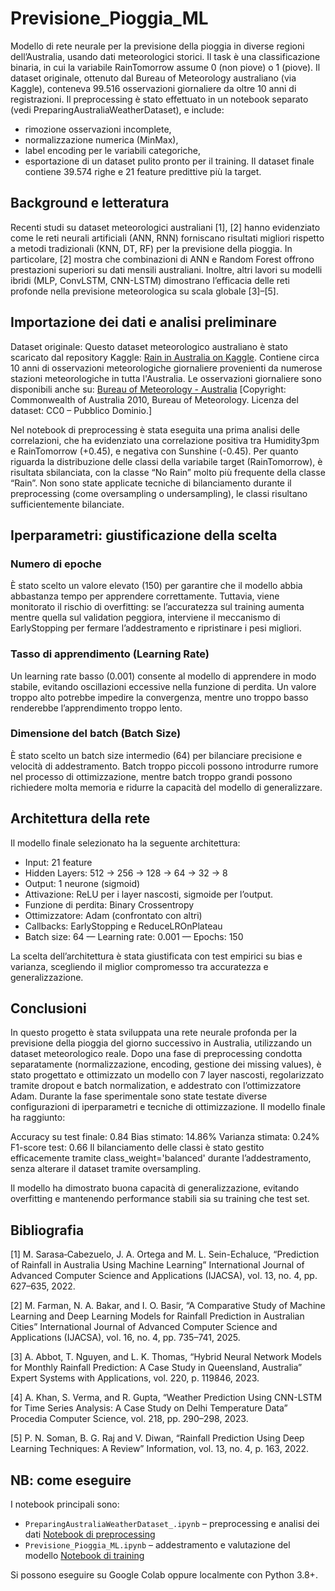 # Previsione_Pioggia_ML
Modello di rete neurale per la previsione della pioggia in diverse regioni dell’Australia, usando dati meteorologici storici. Il task è una classificazione binaria, in cui la variabile RainTomorrow assume 0 (non piove) o 1 (piove).
Il dataset originale, ottenuto dal Bureau of Meteorology australiano (via Kaggle), conteneva 99.516 osservazioni giornaliere da oltre 10 anni di registrazioni.
Il preprocessing è stato effettuato in un notebook separato (vedi PreparingAustraliaWeatherDataset), e include:
- rimozione osservazioni incomplete,
- normalizzazione numerica (MinMax),
- label encoding per le variabili categoriche,
- esportazione di un dataset pulito pronto per il training.
Il dataset finale contiene 39.574 righe e 21 feature predittive più la target.

## Background e letteratura
Recenti studi su dataset meteorologici australiani [1], [2] hanno evidenziato come le reti neurali artificiali (ANN, RNN) forniscano risultati migliori rispetto a metodi tradizionali (KNN, DT, RF) per la previsione della pioggia. In particolare, [2] mostra che combinazioni di ANN e Random Forest offrono prestazioni superiori su dati mensili australiani. Inoltre, altri lavori su modelli ibridi (MLP, ConvLSTM, CNN-LSTM) dimostrano l’efficacia delle reti profonde nella previsione meteorologica su scala globale [3]–[5].

## Importazione dei dati e analisi preliminare
Dataset originale:
Questo dataset meteorologico australiano è stato scaricato dal repository Kaggle:  [Rain in Australia on Kaggle](https://www.kaggle.com/datasets/jsphyg/weather-dataset-rattle-package). Contiene circa 10 anni di osservazioni meteorologiche giornaliere provenienti da numerose stazioni meteorologiche in tutta l'Australia. Le osservazioni giornaliere sono disponibili anche su: [Bureau of Meteorology - Australia](http://www.bom.gov.au/climate/dwo/IDCJDW0000.shtml)
[Copyright: Commonwealth of Australia 2010, Bureau of Meteorology. Licenza del dataset: CC0 – Pubblico Dominio.]

Nel notebook di preprocessing è stata eseguita una prima analisi delle correlazioni, che ha evidenziato una correlazione positiva tra Humidity3pm e RainTomorrow (+0.45), e negativa con Sunshine (-0.45).
Per quanto riguarda la distribuzione delle classi della variabile target (RainTomorrow), è risultata sbilanciata, con la classe “No Rain” molto più frequente della classe “Rain”.
Non sono state applicate tecniche di bilanciamento durante il preprocessing (come oversampling o undersampling), le classi risultano sufficientemente bilanciate.

## Iperparametri: giustificazione della scelta
### Numero di epoche
È stato scelto un valore elevato (150) per garantire che il modello abbia abbastanza tempo per apprendere correttamente. Tuttavia, viene monitorato il rischio di overfitting: se l’accuratezza sul training aumenta mentre quella sul validation peggiora, interviene il meccanismo di EarlyStopping per fermare l’addestramento e ripristinare i pesi migliori.

### Tasso di apprendimento (Learning Rate)
Un learning rate basso (0.001) consente al modello di apprendere in modo stabile, evitando oscillazioni eccessive nella funzione di perdita. Un valore troppo alto potrebbe impedire la convergenza, mentre uno troppo basso renderebbe l’apprendimento troppo lento.

### Dimensione del batch (Batch Size)
È stato scelto un batch size intermedio (64) per bilanciare precisione e velocità di addestramento. Batch troppo piccoli possono introdurre rumore nel processo di ottimizzazione, mentre batch troppo grandi possono richiedere molta memoria e ridurre la capacità del modello di generalizzare.

## Architettura della rete
Il modello finale selezionato ha la seguente architettura:
- Input: 21 feature
- Hidden Layers: 512 → 256 → 128 → 64 → 32 → 8
- Output: 1 neurone (sigmoid)
- Attivazione: ReLU per i layer nascosti, sigmoide per l’output.
- Funzione di perdita: Binary Crossentropy
- Ottimizzatore: Adam (confrontato con altri)
- Callbacks: EarlyStopping e ReduceLROnPlateau
- Batch size: 64 — Learning rate: 0.001 — Epochs: 150

La scelta dell’architettura è stata giustificata con test empirici su bias e varianza, scegliendo il miglior compromesso tra accuratezza e generalizzazione.

## Conclusioni
In questo progetto è stata sviluppata una rete neurale profonda per la previsione della pioggia del giorno successivo in Australia, utilizzando un dataset meteorologico reale.
Dopo una fase di preprocessing condotta separatamente (normalizzazione, encoding, gestione dei missing values), è stato progettato e ottimizzato un modello con 7 layer nascosti, regolarizzato tramite dropout e batch normalization, e addestrato con l’ottimizzatore Adam.
Durante la fase sperimentale sono state testate diverse configurazioni di iperparametri e tecniche di ottimizzazione. Il modello finale ha raggiunto:

Accuracy su test finale: 0.84
Bias stimato: 14.86%
Varianza stimata: 0.24%
F1-score test: 0.66
Il bilanciamento delle classi è stato gestito efficacemente tramite class_weight='balanced' durante l’addestramento, senza alterare il dataset tramite oversampling.

Il modello ha dimostrato buona capacità di generalizzazione, evitando overfitting e mantenendo performance stabili sia su training che test set.

## Bibliografia
[1] M. Sarasa‑Cabezuelo, J. A. Ortega and M. L. Sein-Echaluce, “Prediction of Rainfall in Australia Using Machine Learning” International Journal of Advanced Computer Science and Applications (IJACSA), vol. 13, no. 4, pp. 627–635, 2022.

[2] M. Farman, N. A. Bakar, and I. O. Basir, “A Comparative Study of Machine Learning and Deep Learning Models for Rainfall Prediction in Australian Cities” International Journal of Advanced Computer Science and Applications (IJACSA), vol. 16, no. 4, pp. 735–741, 2025.

[3] A. Abbot, T. Nguyen, and L. K. Thomas, “Hybrid Neural Network Models for Monthly Rainfall Prediction: A Case Study in Queensland, Australia” Expert Systems with Applications, vol. 220, p. 119846, 2023.

[4] A. Khan, S. Verma, and R. Gupta, “Weather Prediction Using CNN-LSTM for Time Series Analysis: A Case Study on Delhi Temperature Data” Procedia Computer Science, vol. 218, pp. 290–298, 2023.

[5] P. N. Soman, B. G. Raj and V. Diwan, “Rainfall Prediction Using Deep Learning Techniques: A Review” Information, vol. 13, no. 4, p. 163, 2022.

## NB: come eseguire
I notebook principali sono:
- `PreparingAustraliaWeatherDataset_.ipynb` – preprocessing e analisi dei dati
  [Notebook di preprocessing](PreparingAustraliaWeatherDataset_.ipynb)
- `Previsione_Pioggia_ML.ipynb` – addestramento e valutazione del modello
  [Notebook di training](Previsione_Pioggia_ML.ipynb)

Si possono eseguire su Google Colab oppure localmente con Python 3.8+.

